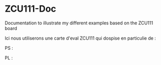 # ZCU111-Doc
Documentation to illustrate my different examples based on the ZCU111 board


Ici nous utiliserons une carte d'eval ZCU111 qui dospise en particulie de : 

PS : 

PL : 

